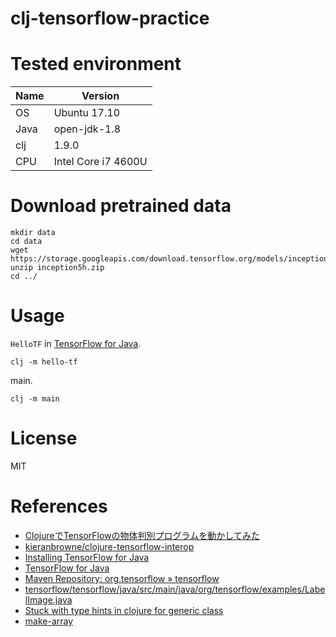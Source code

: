 # clj-tensorflow-practice

# Tested environment

Name | Version
---- | ----
OS   | Ubuntu 17.10
Java | open-jdk-1.8
clj  | 1.9.0
CPU  | Intel Core i7 4600U

# Download pretrained data

```
mkdir data
cd data
wget https://storage.googleapis.com/download.tensorflow.org/models/inception5h.zip
unzip inception5h.zip
cd ../
```

# Usage

`HelloTF` in [TensorFlow for Java](https://www.tensorflow.org/install/install_java).
```
clj -m hello-tf
```

main.
```
clj -m main
```

# License

MIT

# References

- [ClojureでTensorFlowの物体判別プログラムを動かしてみた](http://asukiaaa.blogspot.com/2018/06/clojuretensorflow.html)
- [kieranbrowne/clojure-tensorflow-interop](https://github.com/kieranbrowne/clojure-tensorflow-interop)
- [Installing TensorFlow for Java](https://www.tensorflow.org/install/install_java)
- [TensorFlow for Java](https://github.com/tensorflow/tensorflow/blob/master/tensorflow/java/README.md)
- [Maven Repository: org.tensorflow » tensorflow](https://mvnrepository.com/artifact/org.tensorflow/tensorflow)
- [tensorflow/tensorflow/java/src/main/java/org/tensorflow/examples/LabelImage.java](https://github.com/tensorflow/tensorflow/blob/master/tensorflow/java/src/main/java/org/tensorflow/examples/LabelImage.java)
- [Stuck with type hints in clojure for generic class](https://stackoverflow.com/questions/32122495/stuck-with-type-hints-in-clojure-for-generic-class)
- [make-array](https://clojuredocs.org/clojure.core/make-array)
